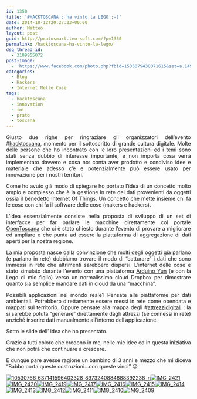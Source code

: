 ```yaml
---
id: 1350
title: '#HACKTOSCANA : ha vinto la LEGO ;-)'
date: 2014-10-12T20:27:23+00:00
author: Matteo
layout: post
guid: http://pratosmart.teo-soft.com/?p=1350
permalink: /hacktoscana-ha-vinto-la-lego/
dsq_thread_id:
  - 3109955072
post-image:
  - 'https://www.facebook.com/photo.php?fbid=1535079430071615&set=a.1493667104212848.1073741830.100007087188728&type=1'
categories:
  - Blog
  - Hackers
  - Internet Nelle Cose
tags:
  - hacktoscana
  - innovation
  - iot
  - prato
  - toscana
---
```

<p style="text-align: justify;">
  Giusto due righe per ringraziare gli organizzatori dell&#8217;evento #<a href="http://www.internetfestival.it/bandi/hacktoscana/" target="_blank">hacktoscana</a>, momento per il sottoscritto di grande cultura digitale. Molte delle persone che ho incontrato con le loro presentazioni ed i temi sono stati senza dubbio di interesse importante, e non importa cosa verrà implementato davvero e cosa no: conta aver prodotto e condiviso idee e materiale che adesso c&#8217;è e potenzialmente può essere usato per innovazione per i nostri territori.
</p>

<p style="text-align: justify;">
  Come ho avuto già modo di spiegare ho portato l&#8217;idea di un concetto molto ampio e complesso che è la gestione in rete dei dati provenienti da oggetti ossia il benedetto Internet Of Things. Un concetto che mette insieme chi fa le cose con chi fa il software delle cose (makers e hackers).
</p>

<p style="text-align: justify;">
  L&#8217;idea essenzialmente consiste nella proposta di sviluppo di un set di interfacce per far parlare le macchine direttamente col portale <a href="http://open.toscana.it/" target="_blank">OpenToscana</a> che ci è stato chiesto durante l&#8217;evento di provare a migliorare ed ampliare e che punta ad essere la piattaforma di aggregazione di dati aperti per la nostra regione.
</p>

<p style="text-align: justify;">
  La mia proposta nasce dalla convinzione che molti degli oggetti già parlano (e parlano in rete) dobbiamo trovare il modo di &#8220;catturare&#8221; i dati che sono immessi in rete che altrimenti sarebbero dispersi. L&#8217;internet delle cose è stato simulato durante l&#8217;evento con una piattaforma <a href="http://arduino.cc/en/Main/ArduinoBoardYun?from=Products.ArduinoYUN" target="_blank">Arduino Yun</a> (e con la Lego di mio figlio) verso un normalissimo cloud Dropbox per dimostrare quanto sia semplice mandare dati in cloud da una &#8220;macchina&#8221;.
</p>

<p style="text-align: justify;">
  Possibili applicazioni nel mondo reale? Pensate alle piattaforme per dati ambientali. Potrebbero direttamente essere messi in rete come opendata e mappati sul territorio. Oppure pensate alla mappa degli #<a title="La mappa degli attrezzi digitali è online" href="http://pratosmart.teo-soft.com/la-mappa-degli-attrezzi-digitali-e-online/" target="_blank">attrezzidigitali</a> : la si sarebbe potuta &#8220;generare&#8221; direttamente dagli attrezzi (se connessi in rete) anziché inserire dati manualmente all&#8217;interno dell&#8217;applicazione.
</p>

Sotto le slide dell&#8217; idea che ho presentato.

<p style="text-align: justify;">
  Grazie a tutti coloro che credono in me, nelle mie idee ed in questa iniziativa che non potrà che continuare a crescere.
</p>

<p style="text-align: justify;">
  E dunque pare avesse ragione un bambino di 3 anni e mezzo che mi diceva &#8220;Babbo porta queste costruzioni&#8230;con queste vinci&#8221; 😉
</p>

<p style="text-align: justify;">
</p>

<!-- Flickr Photostream by Miro Mannino -->

<div id="flickrGal7" class="justified-gallery" >
  <a href="https://www.flickr.com/photos/125814874@N05/15509434271/in/set-72157648264339760/lightbox" target="_blank" title="10530766_637141596403328_8973240884888392238_n"><img alt="10530766_637141596403328_8973240884888392238_n" src="https://farm3.static.flickr.com/2945/15509434271_7cfb0724fa_m.jpg" data-safe-src="https://farm3.static.flickr.com/2945/15509434271_7cfb0724fa_m.jpg" /></a><a href="https://www.flickr.com/photos/125814874@N05/15325853830/in/set-72157648264339760/lightbox" target="_blank" title="IMG_2421"><img alt="IMG_2421" src="https://farm4.static.flickr.com/3953/15325853830_1cfab5258c_m.jpg" data-safe-src="https://farm4.static.flickr.com/3953/15325853830_1cfab5258c_m.jpg" /></a><a href="https://www.flickr.com/photos/125814874@N05/15489424656/in/set-72157648264339760/lightbox" target="_blank" title="IMG_2420"><img alt="IMG_2420" src="https://farm3.static.flickr.com/2948/15489424656_de99ca0184_m.jpg" data-safe-src="https://farm3.static.flickr.com/2948/15489424656_de99ca0184_m.jpg" /></a><a href="https://www.flickr.com/photos/125814874@N05/15512189012/in/set-72157648264339760/lightbox" target="_blank" title="IMG_2419"><img alt="IMG_2419" src="https://farm6.static.flickr.com/5602/15512189012_6a5c4564d1_m.jpg" data-safe-src="https://farm6.static.flickr.com/5602/15512189012_6a5c4564d1_m.jpg" /></a><a href="https://www.flickr.com/photos/125814874@N05/15325915268/in/set-72157648264339760/lightbox" target="_blank" title="IMG_2417"><img alt="IMG_2417" src="https://farm4.static.flickr.com/3950/15325915268_76f24301ca_m.jpg" data-safe-src="https://farm4.static.flickr.com/3950/15325915268_76f24301ca_m.jpg" /></a><a href="https://www.flickr.com/photos/125814874@N05/15489422376/in/set-72157648264339760/lightbox" target="_blank" title="IMG_2416"><img alt="IMG_2416" src="https://farm3.static.flickr.com/2948/15489422376_15f765d3c2_m.jpg" data-safe-src="https://farm3.static.flickr.com/2948/15489422376_15f765d3c2_m.jpg" /></a><a href="https://www.flickr.com/photos/125814874@N05/15509439371/in/set-72157648264339760/lightbox" target="_blank" title="IMG_2415"><img alt="IMG_2415" src="https://farm4.static.flickr.com/3931/15509439371_e1f636be01_m.jpg" data-safe-src="https://farm4.static.flickr.com/3931/15509439371_e1f636be01_m.jpg" /></a><a href="https://www.flickr.com/photos/125814874@N05/15325856180/in/set-72157648264339760/lightbox" target="_blank" title="IMG_2414"><img alt="IMG_2414" src="https://farm4.static.flickr.com/3943/15325856180_052a5d3289_m.jpg" data-safe-src="https://farm4.static.flickr.com/3943/15325856180_052a5d3289_m.jpg" /></a><a href="https://www.flickr.com/photos/125814874@N05/15512194692/in/set-72157648264339760/lightbox" target="_blank" title="IMG_2413"><img alt="IMG_2413" src="https://farm3.static.flickr.com/2950/15512194692_a164459d78_m.jpg" data-safe-src="https://farm3.static.flickr.com/2950/15512194692_a164459d78_m.jpg" /></a><a href="https://www.flickr.com/photos/125814874@N05/15509440001/in/set-72157648264339760/lightbox" target="_blank" title="IMG_2412"><img alt="IMG_2412" src="https://farm4.static.flickr.com/3943/15509440001_4193dcf0c8_m.jpg" data-safe-src="https://farm4.static.flickr.com/3943/15509440001_4193dcf0c8_m.jpg" /></a><a href="https://www.flickr.com/photos/125814874@N05/15325920418/in/set-72157648264339760/lightbox" target="_blank" title="IMG_2411"><img alt="IMG_2411" src="https://farm4.static.flickr.com/3939/15325920418_b6fde6bb1e_m.jpg" data-safe-src="https://farm4.static.flickr.com/3939/15325920418_b6fde6bb1e_m.jpg" /></a><a href="https://www.flickr.com/photos/125814874@N05/15512595125/in/set-72157648264339760/lightbox" target="_blank" title="IMG_2410"><img alt="IMG_2410" src="https://farm3.static.flickr.com/2950/15512595125_5b825108d8_m.jpg" data-safe-src="https://farm3.static.flickr.com/2950/15512595125_5b825108d8_m.jpg" /></a><a href="https://www.flickr.com/photos/125814874@N05/15509441881/in/set-72157648264339760/lightbox" target="_blank" title="IMG_2409"><img alt="IMG_2409" src="https://farm3.static.flickr.com/2946/15509441881_00d0d2e776_m.jpg" data-safe-src="https://farm3.static.flickr.com/2946/15509441881_00d0d2e776_m.jpg" /></a>
</div>
